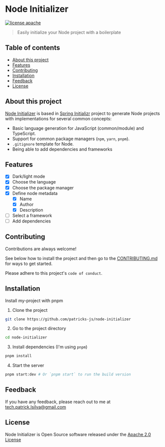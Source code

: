 # Node Initializer

[![license apache](https://img.shields.io/badge/license-Apache2.0-red.svg)](./LICENSE)
> Easily initialize your Node project with a boilerplate

## Table of contents

- [About this project](#about-this-project)
- [Features](#features)
- [Contributing](#contributing)
- [Installation](#installation)
- [Feedback](#feedback)
- [License](#license)


## About this project

[Node Initializer](http://github.com/patricks-js/node-initializer) is based in [Spring Initializr](https://start.spring.io) project to generate Node projects with implementations for several common concepts:

- Basic language generation for JavaScript (common/module) and TypeScript.
- Support for common package managers (`npm`, `yarn`, `pnpm`).
- `.gitignore` template for Node.
- Being able to add dependencies and frameworks

## Features

- [x]  Dark/light mode
- [x]  Choose the language
- [x]  Choose the package manager
- [x]  Define node metadata
    - [x]  Name
    - [x]  Author
    - [x]  Description
- [ ]  Select a framework
- [ ]  Add dependencies
 
## Contributing

Contributions are always welcome!

See below how to install the project and then go to the [CONTRIBUTING.md](./CONTRIBUTING.md) for ways to get started.

Please adhere to this project's `code of conduct`.


## Installation

Install my-project with pnpm

1. Clone the project

```bash
git clone https://github.com/patricks-js/node-initializer
```

2. Go to the project directory

```bash
cd node-initializer
```

3. Install dependencies (I'm using `pnpm`)

```bash
pnpm install
```

4. Start the server

```bash
pnpm start:dev # Or `pnpm start` to run the build version
```
## Feedback

If you have any feedback, please reach out to me at tech.patrick.lsilva@gmail.com


## License

Node Initializer is Open Source software released under the [Apache 2.0 License](https://www.apache.org/licenses/LICENSE-2.0.html)
